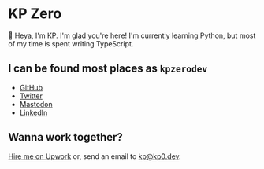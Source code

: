 # KP Zero

👋 Heya, I'm KP. I'm glad you're here! I'm currently learning Python, but most of my time is spent writing TypeScript.

## I can be found most places as `kpzerodev`

*   [GitHub](https://github.com/kpzerodev)
*   [Twitter](https://twitter.com/kpzerodev)
*   [Mastodon](https://mastodon.social/@kpzerodev)
*   [LinkedIn](https://www.linkedin.com/in/kpzerodev/)

## Wanna work together?

[Hire me on Upwork](https://www.upwork.com/freelancers/~016325a1e595bfe265?mp_source=share) or, send an email to [kp@kp0.dev](mailto:kp@kp0.dev).
